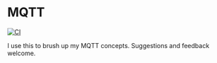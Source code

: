 # MQTT

[![CI](https://github.com/UnmeshDeshpande/MQTT/actions/workflows/main.yml/badge.svg)](https://github.com/UnmeshDeshpande/MQTT/actions/workflows/main.yml)

I use this to brush up my MQTT concepts. Suggestions and feedback welcome.
